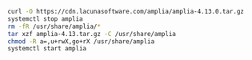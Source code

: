 ﻿```sh
curl -O https://cdn.lacunasoftware.com/amplia/amplia-4.13.0.tar.gz
systemctl stop amplia
rm -fR /usr/share/amplia/*
tar xzf amplia-4.13.tar.gz -C /usr/share/amplia
chmod -R a=,u+rwX,go+rX /usr/share/amplia
systemctl start amplia
```
